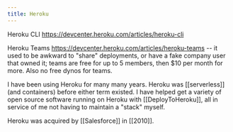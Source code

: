 ```yaml
---
title: Heroku
---
```


Heroku CLI https://devcenter.heroku.com/articles/heroku-cli

Heroku Teams https://devcenter.heroku.com/articles/heroku-teams -- it used to be awkward to "share" deployments, or have a fake company user that owned it; teams are free for up to 5 members, then $10 per month for more. Also no free dynos for teams.

I have been using Heroku for many many years. Heroku was [[serverless]] (and containers) before either term existed. I have helped get a variety of open source software running on Heroku with [[DeployToHeroku]], all in service of me not having to maintain a "stack" myself.

Heroku was acquired by [[Salesforce]] in [[2010]].